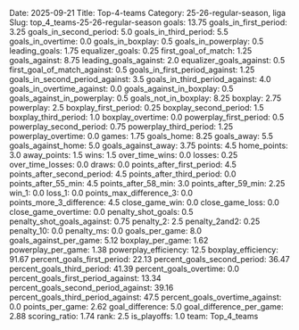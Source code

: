 Date: 2025-09-21
Title: Top-4-teams
Category: 25-26-regular-season, liga
Slug: top_4_teams-25-26-regular-season
goals: 13.75
goals_in_first_period: 3.25
goals_in_second_period: 5.0
goals_in_third_period: 5.5
goals_in_overtime: 0.0
goals_in_boxplay: 0.5
goals_in_powerplay: 0.5
leading_goals: 1.75
equalizer_goals: 0.25
first_goal_of_match: 1.25
goals_against: 8.75
leading_goals_against: 2.0
equalizer_goals_against: 0.5
first_goal_of_match_against: 0.5
goals_in_first_period_against: 1.25
goals_in_second_period_against: 3.5
goals_in_third_period_against: 4.0
goals_in_overtime_against: 0.0
goals_against_in_boxplay: 0.5
goals_against_in_powerplay: 0.5
goals_not_in_boxplay: 8.25
boxplay: 2.75
powerplay: 2.5
boxplay_first_period: 0.25
boxplay_second_period: 1.5
boxplay_third_period: 1.0
boxplay_overtime: 0.0
powerplay_first_period: 0.5
powerplay_second_period: 0.75
powerplay_third_period: 1.25
powerplay_overtime: 0.0
games: 1.75
goals_home: 8.25
goals_away: 5.5
goals_against_home: 5.0
goals_against_away: 3.75
points: 4.5
home_points: 3.0
away_points: 1.5
wins: 1.5
over_time_wins: 0.0
losses: 0.25
over_time_losses: 0.0
draws: 0.0
points_after_first_period: 4.5
points_after_second_period: 4.5
points_after_third_period: 0.0
points_after_55_min: 4.5
points_after_58_min: 3.0
points_after_59_min: 2.25
win_1: 0.0
loss_1: 0.0
points_max_difference_3: 0.0
points_more_3_difference: 4.5
close_game_win: 0.0
close_game_loss: 0.0
close_game_overtime: 0.0
penalty_shot_goals: 0.5
penalty_shot_goals_against: 0.75
penalty_2: 2.5
penalty_2and2: 0.25
penalty_10: 0.0
penalty_ms: 0.0
goals_per_game: 8.0
goals_against_per_game: 5.12
boxplay_per_game: 1.62
powerplay_per_game: 1.38
powerplay_efficiency: 12.5
boxplay_efficiency: 91.67
percent_goals_first_period: 22.13
percent_goals_second_period: 36.47
percent_goals_third_period: 41.39
percent_goals_overtime: 0.0
percent_goals_first_period_against: 13.34
percent_goals_second_period_against: 39.16
percent_goals_third_period_against: 47.5
percent_goals_overtime_against: 0.0
points_per_game: 2.62
goal_difference: 5.0
goal_difference_per_game: 2.88
scoring_ratio: 1.74
rank: 2.5
is_playoffs: 1.0
team: Top_4_teams
